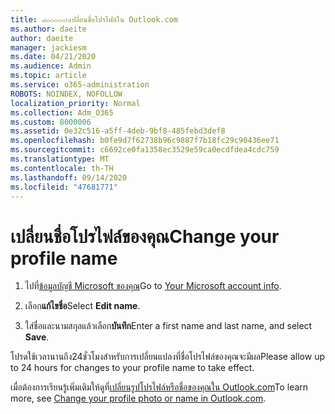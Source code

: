 ```yaml
---
title: ๘๐๐๐๐๐๖เปลี่ยนชื่อโปรไฟล์ใน Outlook.com
ms.author: daeite
author: daeite
manager: jackiesm
ms.date: 04/21/2020
ms.audience: Admin
ms.topic: article
ms.service: o365-administration
ROBOTS: NOINDEX, NOFOLLOW
localization_priority: Normal
ms.collection: Adm_O365
ms.custom: 8000006
ms.assetid: 0e32c516-a5ff-4deb-9bf8-485febd3def8
ms.openlocfilehash: b0fe9d7f62738b96c9887f7b18fc29c90436ee71
ms.sourcegitcommit: c6692ce0fa1358ec3529e59ca0ecdfdea4cdc759
ms.translationtype: MT
ms.contentlocale: th-TH
ms.lasthandoff: 09/14/2020
ms.locfileid: "47681771"
---
```

# <a name="change-your-profile-name"></a><span data-ttu-id="a720f-102">เปลี่ยนชื่อโปรไฟล์ของคุณ</span><span class="sxs-lookup"><span data-stu-id="a720f-102">Change your profile name</span></span>

1. <span data-ttu-id="a720f-103">ไปที่[ข้อมูลบัญชี Microsoft ของคุณ](https://go.microsoft.com/fwlink/p/?linkid=860841)</span><span class="sxs-lookup"><span data-stu-id="a720f-103">Go to [Your Microsoft account info](https://go.microsoft.com/fwlink/p/?linkid=860841).</span></span>
    
2. <span data-ttu-id="a720f-104">เลือก**แก้ไขชื่อ**</span><span class="sxs-lookup"><span data-stu-id="a720f-104">Select **Edit name**.</span></span> 
    
3. <span data-ttu-id="a720f-105">ใส่ชื่อและนามสกุลแล้วเลือก**บันทึก**</span><span class="sxs-lookup"><span data-stu-id="a720f-105">Enter a first name and last name, and select **Save**.</span></span> 
    
<span data-ttu-id="a720f-106">โปรดใช้เวลานานถึง24ชั่วโมงสำหรับการเปลี่ยนแปลงที่ชื่อโปรไฟล์ของคุณจะมีผล</span><span class="sxs-lookup"><span data-stu-id="a720f-106">Please allow up to 24 hours for changes to your profile name to take effect.</span></span>
  
<span data-ttu-id="a720f-107">เมื่อต้องการเรียนรู้เพิ่มเติมให้ดูที่[เปลี่ยนรูปโปรไฟล์หรือชื่อของคุณใน Outlook.com](https://go.microsoft.com/fwlink/?linkid=873110)</span><span class="sxs-lookup"><span data-stu-id="a720f-107">To learn more, see [Change your profile photo or name in Outlook.com](https://go.microsoft.com/fwlink/?linkid=873110).</span></span>
  

